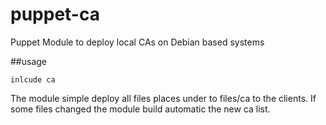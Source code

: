 # puppet-ca
Puppet Module to deploy local CAs on Debian based systems

##usage
```puppet
inlcude ca 
```

The module simple deploy all files places under to files/ca to the clients. If some files changed the module build automatic the new ca list. 
